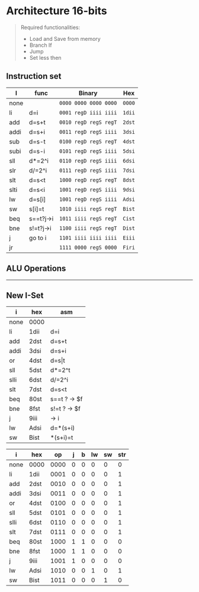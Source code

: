 # Architecture 16-bits

> Required functionalities:
>
> - Load and Save from memory
> - Branch If
> - Jump
> - Set less then

## Instruction set

| I    | func      | Binary                  | Hex      |
| ---- | --------- | ----------------------- | -------- |
| none |           | `0000 0000 0000 0000` | `0000` |
| li   | d=i       | `0001 regD iiii iiii` | `1dii` |
| add  | d=s+t     | `0010 regD regS regT` | `2dst` |
| addi | d=s+i     | `0011 regD regS iiii` | `3dsi` |
| sub  | d=s-t     | `0100 regD regS regT` | `4dst` |
| subi | d=s-i     | `0101 regD regS iiii` | `5dsi` |
| sll  | d*=2^i    | `0110 regD regS iiii` | `6dsi` |
| slr  | d/=2^i    | `0111 regD regS iiii` | `7dsi` |
| slt  | d=s<t     | `1000 regD regS regT` | `8dst` |
| slti | d=s<i     | `1001 regD regS iiii` | `9dsi` |
| lw   | d=s[i]    | `1001 regD regS iiii` | `Adsi` |
| sw   | s[i]=t    | `1010 iiii regS regT` | `Bist` |
| beq  | s==t?j->i | `1011 iiii regS regT` | `Cist` |
| bne  | s!=t?j->i | `1100 iiii regS regT` | `Dist` |
| j    | go to i   | `1101 iiii iiii iiii` | `Eiii` |
| jr   |           | `1111 0000 regS 0000` | `Firi` |

## ALU Operations

---

## New I-Set

| i    | hex  | asm   |
| ---- | ---- | ----- |
| none | 0000 |       |
| li   | 1dii | d=i   |
| add  | 2dst | d=s+t |
| addi | 3dsi | d=s+i |
| or   | 4dst | d=s\|t |
| sll  | 5dst | d*=2^t |
| slli | 6dst | d/=2^i |
| slt  | 7dst | d=s<t |
| beq  | 80st | s==t ? -> $f |
| bne  | 8fst | s!=t ? -> $f |
| j    | 9iii | -> i |
| lw   | Adsi | d=*(s+i) |
| sw   | Bist | *(s+i)=t |

| i    | hex  |  op  | j | b | lw | sw | str |
| ---- | ---- | ---- | - | - | -- | -- | --- |
| none | 0000 | 0000 | 0 | 0 | 0  | 0  | 0   |
| li   | 1dii | 0001 | 0 | 0 | 0  | 0  | 1   |
| add  | 2dst | 0010 | 0 | 0 | 0  | 0  | 1   |
| addi | 3dsi | 0011 | 0 | 0 | 0  | 0  | 1   |
| or   | 4dst | 0100 | 0 | 0 | 0  | 0  | 1   |
| sll  | 5dst | 0101 | 0 | 0 | 0  | 0  | 1   |
| slli | 6dst | 0110 | 0 | 0 | 0  | 0  | 1   |
| slt  | 7dst | 0111 | 0 | 0 | 0  | 0  | 1   |
| beq  | 80st | 1000 | 1 | 1 | 0  | 0  | 0   |
| bne  | 8fst | 1000 | 1 | 1 | 0  | 0  | 0   |
| j    | 9iii | 1001 | 1 | 0 | 0  | 0  | 0   |
| lw   | Adsi | 1010 | 0 | 0 | 1  | 0  | 1   |
| sw   | Bist | 1011 | 0 | 0 | 0  | 1  | 0   |

